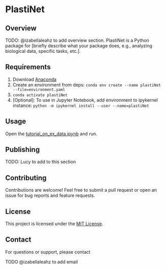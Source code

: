 # PlastiNet

## Overview

TODO: @izabellaleahz to add overview section.
PlastiNet is a Python package for [briefly describe what your package does, e.g., analyzing biological data, specific tasks, etc.].

## Requirements

1. Download [Anaconda](https://anaconda.org/)
2. Create an environment from deps: `conda env create --name plastiNet --file=environment.yaml`
3. `conda activate plastiNet`
4. [Optional]: To use in Jupyter Notebook, add environment to ipykernel instance: `python -m ipykernel install --user --name=plastiNet`

## Usage

Open the [tutorial_on_ex_data.ipynb](https://github.com/izabellaleahz/plastinet/blob/main/notebooks/tutorial_on_ex_data.ipynb) and run.

## Publishing

TODO: Lucy to add to this section

## Contributing

Contributions are welcome! Feel free to submit a pull request or open an issue for bug reports and feature requests.

## License

This project is licensed under the [MIT License](https://opensource.org/license/mit).

## Contact

For questions or support, please contact

TODO @izabellaleahz to add email
